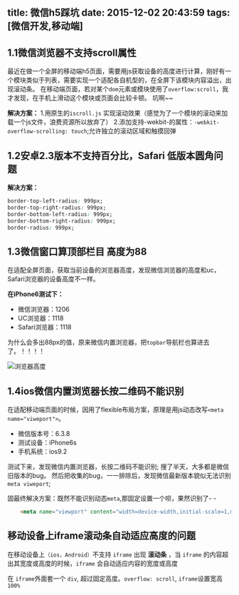 title: 微信h5踩坑
date: 2015-12-02 20:43:59
tags: [微信开发,移动端]
---

## 1.1微信浏览器不支持scroll属性
最近在做一个全屏的移动端h5页面，需要用js获取设备的高度进行计算，刚好有一个模块类似于列表，需要实现一个适配各自机型的，在全屏下该模块内容溢出，出现滚动条。
在移动端页面，若对某个`dom`元素或模块使用了`overflow:scroll`，我才发现，在手机上滑动这个模块或页面会比较卡顿。 坑啊~~

**解决方案：**
1.用原生的`iscroll.js` 实现滚动效果（感觉为了一个模块的滚动来加载一个js文件，浪费资源所以放弃了）
2.添加支持-wekbit-的属性：`-webkit-overflow-scrolling: touch`;允许独立的滚动区域和触摸回弹



## 1.2安卓2.3版本不支持百分比，Safari 低版本圆角问题
**解决方案：**
```css
border-top-left-radius: 999px;
border-top-right-radius: 999px;
border-bottom-left-radius: 999px;
border-bottom-right-radius: 999px;
border-radius: 999px;
```


## 1.3微信窗口算顶部栏目 高度为88

在适配全屏页面，获取当前设备的浏览器高度，发现微信浏览器的高度和uc，Safari浏览器的设备高度不一样。

**在iPhone6测试下：**
- 微信浏览器：1206
- UC浏览器：1118
- Safari浏览器：1118

为什么会多出88px的值，原来微信内置浏览器，把`topbar`导航栏也算进去了。！！！！

![浏览器高度](https://ohv0hyr4v.qnssl.com/ht.jpg)

## 1.4ios微信内置浏览器长按二维码不能识别

在适配移动端页面的时候，因用了flexible布局方案，原理是用js动态改写`<meta name="viweport">`。
- 微信版本号：6.3.8
- 测试设备：iPhone6s
- 手机系统：ios9.2

测试下来，发现微信内置浏览器，长按二维码不能识别;
搜了半天，大多都是微信旧版本的bug。
然后把收集的bug，一一排除后，发现微信最新版本貌似无法识别`meta viweport`;

固最终解决方案：既然不能识别动态`meta`,那固定设置一个呗，果然识别了- -
```html
    <meta name="viewport" content="width=device-width,initial-scale=1,minimum-scale=1,maximum-scale=1,user-scalable=no" />

```

## 移动设备上iframe滚动条自动适应高度的问题

在移动设备上`（ios，Android）`不支持 `iframe` 出现 **滚动条** ，当 `iframe` 的内容超出其宽度或高度的时候，`iframe` 会自动适应内容的宽度或高度

在 `iframe`外面套一个 `div`, 超过固定高度。`overflow: scroll`, `iframe`设置宽高 `100%`


